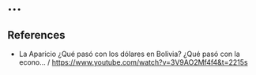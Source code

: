 # ...

## References

- La Aparicio ¿Qué pasó con los dólares en Bolivia? ¿Qué pasó con la econo… / https://www.youtube.com/watch?v=3V9AO2Mf4f4&t=2215s